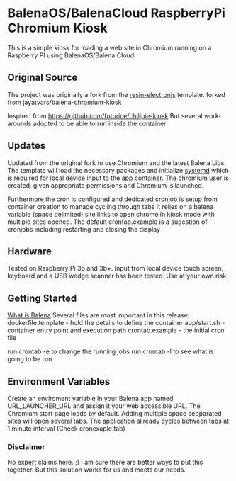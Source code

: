 # BalenaOS/BalenaCloud RaspberryPi Chromium Kiosk
This is a simple kiosk for loading a web site in Chromium running on a Raspberry PI using BalenaOS/Balena Cloud. 
## Original Source
The project was originally a fork from the [resin-electronjs](https://github.com/balena-io/resin-electronjs) template.
forked from jayatvars/balena-chromium-kiosk

Inspired from https://github.com/futurice/chilipie-kiosk
But several work-arounds adopted to be able to run inside the container

## Updates
Updated from the original fork to use Chromium and the latest Balena Libs. The template will load the necessary packages and initialize [systemd](https://github.com/balena-io-playground/balenalib-systemd-example) which is required for local device input to the app container. The chromium user is created, given appropriate permissions and Chromium is launched. 

Furthermore the cron is configured and dedicated cronjob is setup from container creation to manage cycling through tabs
It relies on a balena variable (space delimited) site links to open chrome in kiosk mode with multiple sites opened.
The default crontab.example is a sugestion of cronjobs including restarting and closing the display

## Hardware
Tested on Raspberry Pi 3b and 3b+. Input from local device touch screen, keyboard and a USB wedge scanner has been tested. Use at your own risk.
## Getting Started
[What is Balena](https://www.balena.io/what-is-balena/)
Several files are most important in this release:
dockerfile.template - hold the details to define the container
app/start.sh - container entry point and execution path
crontab.example - the initial cron file 

run crontab -e to change the running jobs
run crontab -l to see what is going to be run



## Environment Variables
Create an enviroment variable in your Balena app named URL_LAUNCHER_URL and assign it your web accessible URL. The Chromium start page loads by default. Adding multiple space sepparated sites will open several tabs. The application allready cycles between tabs at 1 minute interval (Check cronexaple.tab)



### Disclaimer
No expert claims here. ;) I am sure there are better ways to put this together. But this solution works for us and meets our needs.
